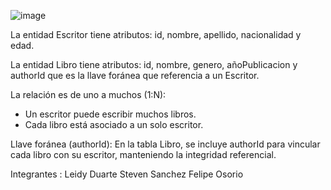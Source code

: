 ![image](https://github.com/user-attachments/assets/fe00e9bb-af5b-44ca-ad2e-6317d664e0c7)



La entidad Escritor tiene atributos: id, nombre, apellido, nacionalidad y edad.

La entidad Libro tiene atributos: id, nombre, genero, añoPublicacion y authorId que es la llave foránea que referencia a un Escritor.

La relación es de uno a muchos (1:N):
- Un escritor puede escribir muchos libros.
- Cada libro está asociado a un solo escritor.

Llave foránea (authorId):
En la tabla Libro, se incluye authorId para vincular cada libro con su escritor, manteniendo la integridad referencial.

Integrantes :
Leidy Duarte 
Steven Sanchez
Felipe Osorio

